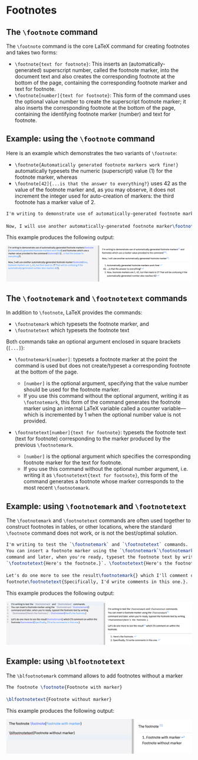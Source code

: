 # Footnotes

## The `\footnote` command

The `\footnote` command is the core LaTeX command for creating footnotes and takes two forms:

- `\footnote{text for footnote}`: This inserts an (automatically-generated) superscript number, called the footnote marker, into the document text and also creates the corresponding footnote at the bottom of the page, containing the corresponding footnote marker and text for footnote.
- `\footnote[number]{text for footnote}`: This form of the command uses the optional value number to create the superscript footnote marker; it also inserts the corresponding footnote at the bottom of the page, containing the identifying footnote marker (number) and text for footnote.

## Example: using the `\footnote` command

Here is an example which demonstrates the two variants of `\footnote`:

- `\footnote{Automatically generated footnote markers work fine!}` automatically typesets the numeric (superscript) value (1) for the footnote marker, whereas
- `\footnote[42]{...is that the answer to everything?}` uses 42 as the value of the footnote marker and, as you may observe, it does not increment the integer used for auto-creation of markers: the third footnote has a marker value of 2.

```tex
I'm writing to demonstrate use of automatically-generated footnote markers\footnote{Automatically generated footnote markers work fine!} and footnotes which use a marker value provided to the command\footnote[42]{...is that the answer to everything?}. 

Now, I will use another automatically-generated footnote marker\footnote{Now, footnote markers are 1, 42, but then back to 2? That will be confusing if the automatically-generated number also reaches 42!}.
```

This example produces the following output:

![](images/latex-footnotes/latex-footnotes_02.png)

## The `\footnotemark` and `\footnotetext` commands

In addition to `\footnote`, LaTeX provides the commands:

- `\footnotemark` which typesets the footnote marker, and
- `\footnotetext` which typesets the footnote text

Both commands take an optional argument enclosed in square brackets (`[...]`):

- `\footnotemark[number]`: typesets a footnote marker at the point the command is used but does not create/typeset a corresponding footnote at the bottom of the page.
  - `[number]` is the optional argument, specifying that the value number should be used for the footnote marker.
  - If you use this command without the optional argument, writing it as `\footnotemark`, this form of the command generates the footnote marker using an internal LaTeX variable called a counter variable—which is incremented by 1 when the optional number value is not provided.
  
- `\footnotetext[number]{text for footnote}`: typesets the footnote text (text for footnote) corresponding to the marker produced by the previous `\footnotemark`.
  - `[number]` is the optional argument which specifies the corresponding footnote marker for the text for footnote.
  - If you use this command without the optional number argument, i.e. writing it as `\footnotetext{text for footnote}`, this form of the command generates a footnote whose marker corresponds to the most recent `\footnotemark`.

## Example: using `\footnotemark` and `\footnotetext`

The `\footnotemark` and `\footnotetext` commands are often used together to construct footnotes in tables, or other locations, where the standard `\footnote` command does not work, or is not the best/optimal solution.

```tex
I'm writing to test the `\footnotemark` and `\footnotetext` commands. 
You can insert a footnote marker using the `\footnotemark`\footnotemark{}
command and later, when you're ready, typeset the footnote text by writing 
`\footnotetext{Here's the footnote.}`. \footnotetext{Here's the footnote.}

Let's do one more to see the result\footnotemark{} which I'll comment on within the
footnote\footnotetext{Specifically, I'd write comments in this one.}.
```

This example produces the following output:

![](images/latex-footnotes/latex-footnotes_03.png)


## Example: using `\blfootnotetext`

The `\blfootnotemark` command allows to add footnotes without a marker

```tex
The footnote \footnote{Footnote with marker}

\blfootnotetext{Footnote without marker}
```

This example produces the following output:

![](images/latex-footnotes/latex-footnotes_04.png)
